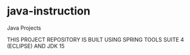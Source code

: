 # java-instruction
Java Projects

THIS PROJECT REPOSITORY IS BUILT USING SPRING TOOLS SUITE 4 (ECLIPSE) AND JDK 15
